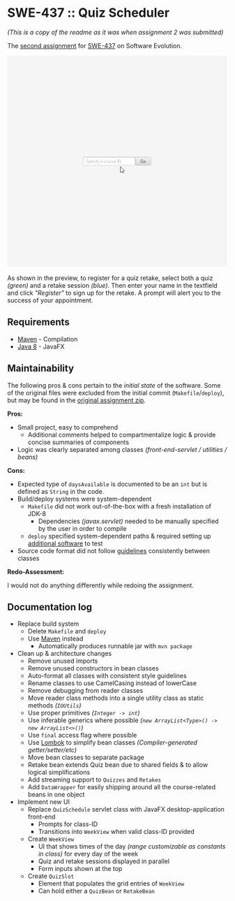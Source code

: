 # SWE-437 :: Quiz Scheduler

_(This is a copy of the readme as it was when assignment 2 was submitted)_

The [second assignment](https://cs.gmu.edu/~offutt/classes/437/assigns/assign02.html) for [SWE-437](https://cs.gmu.edu/~offutt/classes/437/index.html) on Software Evolution. 

![preview](preview-hw2.gif)

As shown in the preview, to register for a quiz retake, select both a quiz _(green)_ and a retake session _(blue)_. Then enter your name in the textfield and click _"Register"_ to sign up for the retake. A prompt will alert you to the success of your appointment.

## Requirements

* [Maven](https://maven.apache.org/) - Compilation
* [Java 8](https://openjdk.java.net/projects/jdk8/) - JavaFX

## Maintainability 

The following pros & cons pertain to the _initial state_ of the software. Some of the original files were excluded from the initial commit (`Makefile`/`deploy`), but may be found in the [original assignment zip](original.zip).

**Pros:**

* Small project, easy to comprehend
    * Additional comments helped to compartmentalize logic & provide concise summaries of components
* Logic was clearly separated among classes _(front-end-servlet / utilities / beans)_

**Cons:**

* Expected type of `daysAvailable` is documented to be an `int` but is defined as `String` in the code.
* Build/deploy systems were system-dependent
    * `Makefile` did not work out-of-the-box with a fresh installation of JDK-8
        * Dependencies _(javax.servlet)_ needed to be manually specified by the user in order to compile
    * `deploy` specified system-dependent paths & required setting up [additional software](https://piazza.com/class/jqwfp37y1ap78x?cid=30) to test
* Source code format did not follow [guidelines](https://www.oracle.com/technetwork/java/javase/documentation/codeconvtoc-136057.html) consistently between classes

**Redo-Assessment:**

I would not do anything differently while redoing the assignment. 

## Documentation log

* Replace build system
    * Delete `Makefile` and `deploy` 
    * Use [Maven](https://maven.apache.org/) instead
        * Automatically produces runnable jar with `mvn package`
* Clean up & architecture changes 
    * Remove unused imports
    * Remove unused constructors in bean classes
    * Auto-format all classes with consistent style guidelines
    * Rename classes to use CamelCasing instead of lowerCase
    * Remove debugging from reader classes
    * Move reader class methods into a single utility class as static methods _(`IOUtils`)_
    * Use proper primitives _(`Integer -> int`)_
    * Use inferable generics where possible  _(`new ArrayList<Type>() -> new ArrayList<>()`)_
    * Use `final` access flag where possible
    * Use [Lombok](https://projectlombok.org/) to simplify bean classes _(Compiler-generated getter/setter/etc)_
    * Move bean classes to separate package
    * Retake bean extends Quiz bean due to shared fields & to allow logical simplifications
    * Add streaming support to `Quizzes` and `Retakes`
    * Add `DataWrapper` for easily shipping around all the course-related beans in one object
* Implement new UI
    * Replace `QuizSchedule` servlet class with JavaFX desktop-application front-end
        * Prompts for class-ID
        * Transitions into `WeekView` when valid class-ID provided
    * Create `WeekView`
        * UI that shows times of the day _(range customizable as constants in class)_ for every day of the week
        * Quiz and retake sessions displayed in parallel
        * Form inputs shown at the top
    * Create `QuizSlot`
        * Element that populates the grid entries of `WeekView`
        * Can hold either a `QuizBean` or `RetakeBean`
